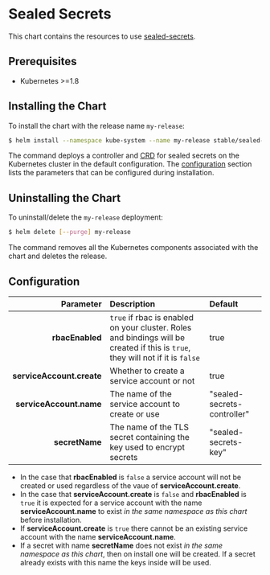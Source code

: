 # Sealed Secrets

This chart contains the resources to use [sealed-secrets](https://github.com/bitnami-labs/sealed-secrets).

## Prerequisites

<!-- TODO 1.7 is possible using a ThirdPartyResoure. If there is demand integrate this? -->
* Kubernetes >=1.8

## Installing the Chart

To install the chart with the release name `my-release`:

```bash
$ helm install --namespace kube-system --name my-release stable/sealed-secrets
```

The command deploys a controller and [CRD](https://kubernetes.io/docs/tasks/access-kubernetes-api/custom-resources/custom-resource-definitions/) for sealed secrets on the Kubernetes cluster in the default configuration. The [configuration](#configuration) section lists the parameters that can be configured during installation.

## Uninstalling the Chart

To uninstall/delete the `my-release` deployment:

```bash
$ helm delete [--purge] my-release
```

The command removes all the Kubernetes components associated with the chart and deletes the release.


## Configuration

| Parameter | Description | Default |
|----------:|:------------|:--------|
| **rbacEnabled** | `true` if rbac is enabled on your cluster. Roles and bindings will be created if this is `true`, they will not if it is `false` | true |
| **serviceAccount.create** | Whether to create a service account or not | true |
| **serviceAccount.name** | The name of the service account to create or use | "sealed-secrets-controller" |
| **secretName** | The name of the TLS secret containing the key used to encrypt secrets | "sealed-secrets-key" |

- In the case that **rbacEnabled** is `false` a service account will not be created or used regardless of the vaue of **serviceAccount.create**.
- In the case that **serviceAccount.create** is `false` and **rbacEnabled** is `true` it is expected for a service account with the name **serviceAccount.name** to exist _in the same namespace as this chart_ before installation.
- If **serviceAccount.create** is `true` there cannot be an existing service account with the name **serviceAccount.name**.
- If a secret with name **secretName** does not exist _in the same namespace as this chart_, then on install one will be created. If a secret already exists with this name the keys inside will be used.
